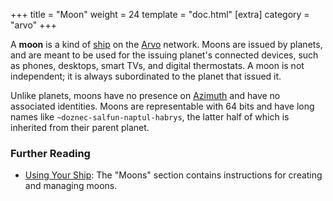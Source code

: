 +++
title = "Moon"
weight = 24
template = "doc.html"
[extra]
category = "arvo"
+++

A **moon** is a kind of [ship](../ship) on the [Arvo](../arvo) network. Moons are issued by planets, and are meant to be used for the issuing planet's connected devices, such as phones, desktops, smart TVs, and digital thermostats. A moon is not independent; it is always subordinated to the planet that issued it.

Unlike planets, moons have no presence on [Azimuth](../azimuth) and have no associated identities. Moons are representable with 64 bits and have long names like `~doznec-salfun-naptul-habrys`, the latter half of which is inherited from their parent planet.

### Further Reading

- [Using Your Ship](@/using/operations/using-your-ship.md#moons): The "Moons" section contains instructions for creating and managing moons.
